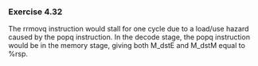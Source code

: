 ### Exercise 4.32
The rrmovq instruction would stall for one cycle due to a load/use hazard caused by the popq instruction. In the decode stage, the popq instruction would be in the memory stage, giving both M_dstE and M_dstM equal to %rsp.
